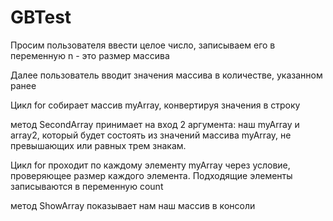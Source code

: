 # GBTest
Просим пользователя ввести целое число, записываем его в переменную n - это размер массива

Далее пользователь вводит значения массива в количестве, указанном ранее

Цикл for собирает массив myArray, конвертируя значения в строку

метод SecondArray принимает на вход 2 аргумента: наш myArray и array2, который будет состоять из значений массива myArray, не превышающих или равных трем знакам.

Цикл for проходит по каждому элементу myArray через условие, проверяющее размер каждого элемента. Подходящие элементы записываются в переменную count

метод ShowArray показывает нам наш массив в консоли